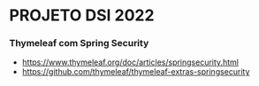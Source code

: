 # PROJETO DSI 2022

### Thymeleaf com Spring Security
- https://www.thymeleaf.org/doc/articles/springsecurity.html
- https://github.com/thymeleaf/thymeleaf-extras-springsecurity